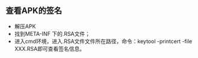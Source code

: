 ## 查看APK的签名

* 解压APK
* 找到META-INF 下的.RSA文件；
* 进入cmd环境，进入.RSA文件文件所在路径，命令：keytool -printcert -file XXX.RSA即可查看签名信息。

